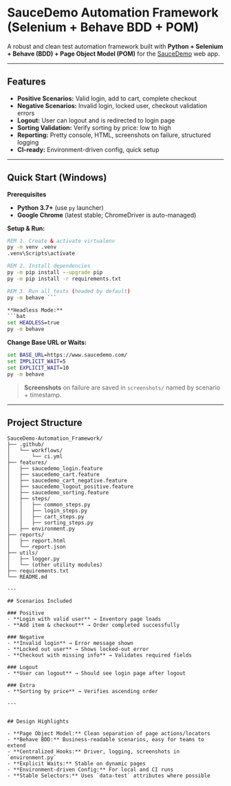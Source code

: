 # SauceDemo Automation Framework (Selenium + Behave BDD + POM)

A robust and clean test automation framework built with **Python + Selenium + Behave (BDD) + Page Object Model (POM)** for the [SauceDemo](https://www.saucedemo.com/) web app.

---

## Features

- **Positive Scenarios:** Valid login, add to cart, complete checkout
- **Negative Scenarios:** Invalid login, locked user, checkout validation errors
- **Logout:** User can logout and is redirected to login page
- **Sorting Validation:** Verify sorting by price: low to high
- **Reporting:** Pretty console, HTML, screenshots on failure, structured logging
- **CI-ready:** Environment-driven config, quick setup

---

## Quick Start (Windows)

**Prerequisites**
- **Python 3.7+** (use `py` launcher)
- **Google Chrome** (latest stable; ChromeDriver is auto-managed)

**Setup & Run:**
```bat
REM 1. Create & activate virtualenv
py -m venv .venv
.venv\Scripts\activate

REM 2. Install dependencies
py -m pip install --upgrade pip
py -m pip install -r requirements.txt

REM 3. Run all tests (headed by default)
py -m behave ```

**Headless Mode:**
```bat
set HEADLESS=true
py -m behave
```

**Change Base URL or Waits:**
```bat
set BASE_URL=https://www.saucedemo.com/
set IMPLICIT_WAIT=5
set EXPLICIT_WAIT=10
py -m behave
```

> **Screenshots** on failure are saved in `screenshots/` named by scenario + timestamp.

---

## Project Structure

```
SauceDemo-Automation_Framework/
├── .github/
│   └── workflows/
│       └── ci.yml
├── features/
│   ├── saucedemo_login.feature
│   ├── saucedemo_cart.feature
│   ├── saucedemo_cart_negative.feature
│   ├── saucedemo_logout_positive.feature
│   ├── saucedemo_sorting.feature
│   ├── steps/
│   │   ├── common_steps.py
│   │   ├── login_steps.py
│   │   ├── cart_steps.py
│   │   ├── sorting_steps.py
│   ├── environment.py
├── reports/
│   ├── report.html
│   └── report.json
├── utils/
│   ├── logger.py
│   └── (other utility modules)
├── requirements.txt
└── README.md

---

## Scenarios Included

### Positive
- **Login with valid user** → Inventory page loads
- **Add item & checkout** → Order completed successfully

### Negative
- **Invalid login** → Error message shown
- **Locked out user** → Shows locked-out error
- **Checkout with missing info** → Validates required fields

### Logout
- **User can logout** → Should see login page after logout

### Extra
- **Sorting by price** → Verifies ascending order

---


## Design Highlights

- **Page Object Model:** Clean separation of page actions/locators
- **Behave BDD:** Business-readable scenarios, easy for teams to extend
- **Centralized Hooks:** Driver, logging, screenshots in `environment.py`
- **Explicit Waits:** Stable on dynamic pages
- **Environment-driven Config:** For local and CI runs
- **Stable Selectors:** Uses `data-test` attributes where possible
